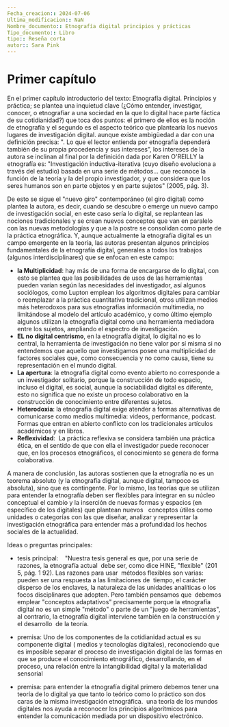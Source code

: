 ```yaml
---
Fecha_creacion:: 2024-07-06
Ultima_modificacion:: NaN
Nombre_documento:: Etnografía digital principios y prácticas
Tipo_documento:: Libro 
tipo:: Reseña corta
autor:: Sara Pink
---
```

# Primer capítulo

En el primer capítulo introductorio del texto: Etnografía digital. Principios y práctica; se plantea una inquietud clave (¿Cómo entender, investigar, conocer, o etnografiar a una sociedad en la que lo digital hace parte fáctica de su cotidianidad?) que toca dos puntos: el primero de ellos es la noción de etnografía y el segundo es el aspecto teórico que plantearía los nuevos lugares de investigación digital. aunque existe ambigüedad a dar con una definición precisa: ". Lo que el lector entienda por etnografía dependerá también de su propia procedencia y sus intereses”, los intereses de la autora se inclinan al final por la definición dada por Karen O'REILLY la etnografía es: "Investigación inductiva-iterativa (cuyo diseño evoluciona a través del estudio) basada en una serie de métodos... que reconoce la función de la teoría y la del propio investi­gador, y que considera que los seres humanos son en parte objetos y en parte sujetos" (2005, pág. 3). 

De esto se sigue el "nuevo giro" contemporáneo (el giro digital) como plantea la autora, es decir, cuando se descubre o emerge un nuevo campo de investigación social, en este caso sería lo digital, se replantean las nociones tradicionales y se crean nuevos conceptos que van en paralelo con las nuevas metodologías y que a la postre se consolidan como parte de la práctica etnográfica. Y, aunque actualmente la etnografía digital es un campo emergente en la teoría, las autoras presentan algunos principios fundamentales de la etnografía digital, generales a todos los trabajos (algunos interdisciplinares) que se enfocan en este campo: 

- **la Multiplicidad**: hay más de una forma de encargarse de lo digital, con esto se plantea que las posibilidades de usos de las herramientas pueden varían según las necesidades del investigador, así algunos  sociólogos, como Lupton emplean los algoritmos digitales para cambiar o reemplazar a la práctica cuantitativa tradicional, otros utilizan medios más heterodoxos para sus etnografías información multimedia, no limitándose al modelo del artículo académico, y como último ejemplo algunos utilizan la etnografía digital como una herramienta mediadora entre los sujetos, ampliando el espectro de investigación. 
- **EL no digital centrismo**, en la etnografía digital, lo digital no es lo central, la herramienta de investigación no tiene valor por sí misma si no entendemos que aquello que investigamos posee una multiplicidad de factores sociales que, como consecuencia y no como causa, tiene su representación en el mundo digital. 
- **La apertura**: la etnografía digital como evento abierto no corresponde a un investigador solitario, porque la construcción de todo espacio, incluso el digital, es social, aunque la sociabilidad digital es diferente, esto no significa que no existe un proceso colaborativo en la construcción de conocimiento entre diferentes sujetos. 
- **Heterodoxia**: la etnografía digital exige atender a formas alternativas de comunicarse como medios multimedia: videos, performance, podcast. Formas que entran en abierto conflicto con los tradicionales artículos académicos y en libros. 
- **Reflexividad**:  La práctica reflexiva se considera también una práctica ética, en el sentido de que con ella el investigador puede reconocer que, en los procesos etnográficos, el conocimiento se genera de forma colaborativa.

A manera de conclusión, las autoras sostienen que la etnografía no es un teorema absoluto (y la etnografía digital, aunque digital, tampoco es absoluta), sino que es contingente. Por lo mismo, las teorías que se utilizan para entender la etnografía deben ser flexibles para integrar en su núcleo conceptual el cambio y la inserción de nuevas formas y espacios (en específico de los digitales) que plantean nuevos   conceptos útiles como unidades o categorías con las que diseñar, analizar y representar la investigación etnográfica para entender más a profundidad los hechos sociales de la actualidad. 

Ideas o preguntas principales:


+ tesis principal:    "Nuestra tesis general es que, por una serie de razones, la etnografía actual  debe ser, como dice HINE, "flexible" (201 5, pág. 1 92). Las razones para usar  métodos flexibles son varias: pueden ser una respuesta a las limitaciones de  tiempo, el carácter disperso de los enclaves, la naturaleza de las unidades ana­líticas o los focos disciplinares que adopten. Pero también pensamos que  debemos emplear "conceptos adaptativos" precisamente porque la etnografía  digital no es un simple "método" o parte de un "juego de herramientas", al con­trario, la etnografía digital interviene también en la construcción y el desarrollo  de la teoría.

+ premisa: Uno de los componentes de la cotidianidad actual es su componente digital ( medios y tecnologías digitales), reconociendo que es imposible separar el proceso de investigación digital de las formas en que se produce el conocimiento etnográfico, desarrollando, en el proceso, una relación entre la intangibilidad digital y la materialidad sensorial

+ premisa: para entender la etnografía digital primero debemos tener una teoría de lo digital ya que tanto lo teórico como lo práctico son dos caras de la misma investigación etnográfica.  una teoría de los mundos digitales nos ayuda a reconocer los principios algorítmicos para entender la comunicación mediada por un dispositivo electrónico. 
